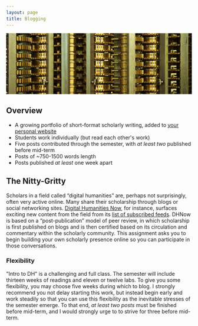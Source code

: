 ```yaml
---
layout: page
title: Blogging
---
```


![Detail of Charles Babbage's difference engine](/images/4917215160_85bfa9e75c_b-Banner.jpg)

## Overview

+ A growing portfolio of short-format scholarly writing, added to [your personal website](/assignments/domain/)
+ Students work individually (but read each other's work)
+ Five posts contributed through the semester, with *at least two* published before mid-term
+ Posts of ~750-1500 words length
+ Posts published *at least* one week apart

## The Nitty-Gritty

Scholars in a field called “digital humanities” are, perhaps not surprisingly, often very active online. Many share their scholarship through blogs or social networking sites. [Digital Humanities Now](https://digitalhumanitiesnow.org/), for instance, surfaces exciting new content from the field from its [list of subscribed feeds](https://digitalhumanitiesnow.org/subscribed-feeds/). DHNow is based on a “post-publication” model of peer review, in which scholarship is first published on blogs and is then certified based on its circulation and commentary within the scholarly community. This assignment asks you to begin building your own scholarly presence online so you can participate in those conversations.

### Flexibility

"Intro to DH" is a challenging and full class. The semester will include thirteen weeks of readings and eleven or twelve labs. To give you some flexibility, you may choose five weeks during which to blog. I strongly recommend you not delay starting this work, but instead begin early and work steadily so that you can use this flexibility as the inevitable stresses of the semester emerge. To that end, *at least two posts* must be finished before mid-term, and I would strongly urge to to strive for three before mid-term.